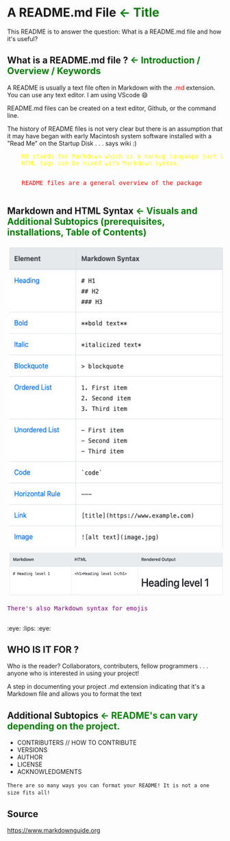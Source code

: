 <!-- Title -->
# **A README.md File** <span style="color: green;"> <- Title </span>

This README is to answer the question: What is a README.md file and how it's useful?

<!-- Introduction/Overview -->
## What is a README.md file ? <span style="color: green;"> <- Introduction / Overview / Keywords</span>

 A README is usually a text file often in Markdown with the <span style="color: red;"> .md </span> extension. You can use any text editor. I am using VScode :smile:

README.md files can be created on a text editor, Github, or the command line.

 The history of README files is not very clear but there is an assumption that it may have began with early Macintosh system software installed with a "Read Me" on the Startup Disk . . . says wiki :)

 <span style="color: yellow;">
    <pre>
    MD stands for Markdown which is a markup language just like HTML. 
    HTML tags can be mixed with Markdown syntax.
    </pre>
</span>
<span style="color: red;"> 
    <pre>
    README files are a general overview of the package 
    </pre>
</span>

<!-- ![Alt text](screenshot_markdownguide.png) -->

## Markdown and HTML Syntax  <span style="color: green;"> <- Visuals and Additional Subtopics (prerequisites, installations, Table of Contents) </span>

<img src="screenshot_markdownguide.png" alt="Alt text" style="padding: 5px;" width="500" height="700"/>
<img src="HTML.png" alt="Alt text" style="padding: 5px" width="500" height="100"/>

<span style="color: purple;">
    <pre>
There's also Markdown syntax for emojis 
    </pre>
</span>
:eye: :lips: :eye:

## WHO IS IT FOR ?
 
 Who is the reader? Collaborators, contributers, fellow programmers . . . anyone who is interested in using your project!


A step in documenting your project 
.md extension indicating that it's a Markdown file and allows you to format the text

## Additional Subtopics  <span style="color: green;"> <- README's can vary depending on the project. </span>
* CONTRIBUTERS // HOW TO CONTRIBUTE
* VERSIONS
* AUTHOR 
* LICENSE
* ACKNOWLEDGMENTS

`There are so many ways you can format your README! It is not a one size fits all! `

## Source
https://www.markdownguide.org

